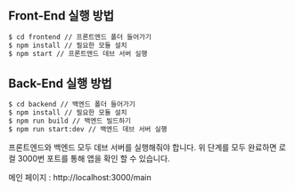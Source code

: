 ## Front-End 실행 방법

```bash
$ cd frontend // 프론트엔드 폴더 들어가기
$ npm install // 필요한 모듈 설치
$ npm start // 프론트엔드 데브 서버 실행
```

## Back-End 실행 방법

```bash
$ cd backend // 백엔드 폴더 들어가기
$ npm install // 필요한 모듈 설치
$ npm run build // 백엔드 빌드하기
$ npm run start:dev // 백엔드 데브 서버 실행
```

프론트엔드와 백엔드 모두 데브 서버를 실행해줘야 합니다.
위 단계를 모두 완료하면 로컬 3000번 포트를 통해 앱을 확인 할 수 있습니다.

메인 페이지 : http://localhost:3000/main
